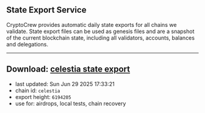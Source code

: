 ## State Export Service
CryptoCrew provides automatic daily state exports for all chains we validate. State export files can be used as genesis files and are a snapshot of the current blockchain state, including all validators, accounts, balances and delegations.

---
**Download: [celestia state export](https://dl-eu2.ccvalidators.com/SERVICE/celestia/celestia_export_6194205.json)**
---

- last updated: Sun Jun 29 2025 17:33:21
- chain id: `celestia`
- export height: `6194205`
- use for: airdrops, local tests, chain recovery
